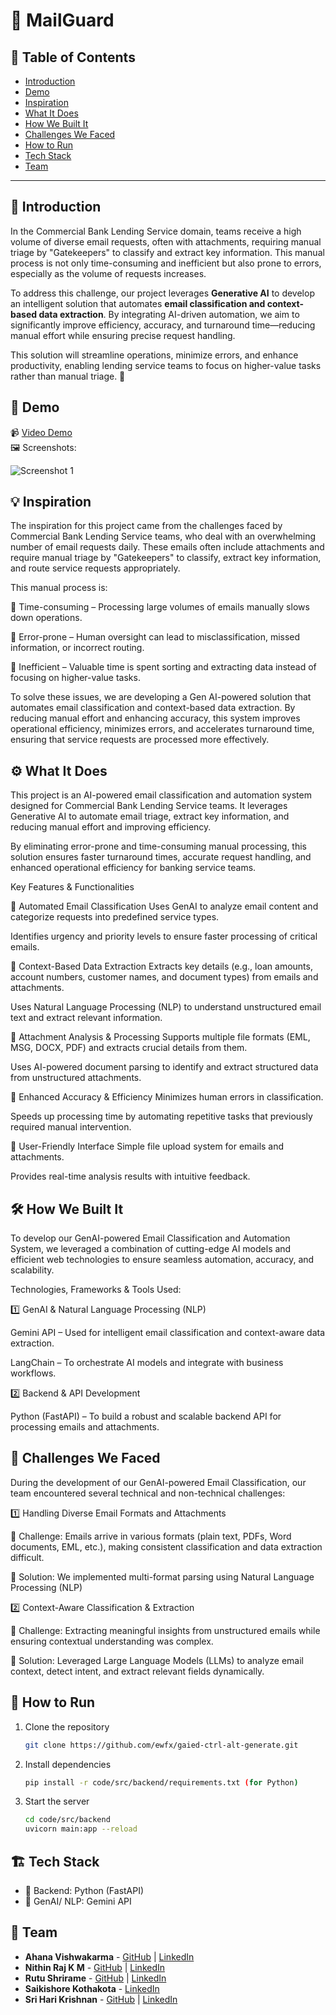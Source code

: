 # 🚀 MailGuard

## 📌 Table of Contents
- [Introduction](#introduction)
- [Demo](#demo)
- [Inspiration](#inspiration)
- [What It Does](#what-it-does)
- [How We Built It](#how-we-built-it)
- [Challenges We Faced](#challenges-we-faced)
- [How to Run](#how-to-run)
- [Tech Stack](#tech-stack)
- [Team](#team)

---

## 🎯 Introduction
In the Commercial Bank Lending Service domain, teams receive a high volume of diverse email requests, often with attachments, requiring manual triage by "Gatekeepers" to classify and extract key information. This manual process is not only time-consuming and inefficient but also prone to errors, especially as the volume of requests increases.  

To address this challenge, our project leverages **Generative AI** to develop an intelligent solution that automates **email classification and context-based data extraction**. By integrating AI-driven automation, we aim to significantly improve efficiency, accuracy, and turnaround time—reducing manual effort while ensuring precise request handling.  

This solution will streamline operations, minimize errors, and enhance productivity, enabling lending service teams to focus on higher-value tasks rather than manual triage. 🚀

## 🎥 Demo 
📹 [Video Demo](#)  
🖼️ Screenshots:

![Screenshot 1](link-to-image)

## 💡 Inspiration
The inspiration for this project came from the challenges faced by Commercial Bank Lending Service teams, who deal with an overwhelming number of email requests daily. These emails often include attachments and require manual triage by "Gatekeepers" to classify, extract key information, and route service requests appropriately.

This manual process is:

📌 Time-consuming – Processing large volumes of emails manually slows down operations.

📌 Error-prone – Human oversight can lead to misclassification, missed information, or incorrect routing.

📌 Inefficient – Valuable time is spent sorting and extracting data instead of focusing on higher-value tasks.

To solve these issues, we are developing a Gen AI-powered solution that automates email classification and context-based data extraction. By reducing manual effort and enhancing accuracy, this system improves operational efficiency, minimizes errors, and accelerates turnaround time, ensuring that service requests are processed more effectively.

## ⚙️ What It Does
This project is an AI-powered email classification and automation system designed for Commercial Bank Lending Service teams. It leverages Generative AI to automate email triage, extract key information, and reducing manual effort and improving efficiency.

By eliminating error-prone and time-consuming manual processing, this solution ensures faster turnaround times, accurate request handling, and enhanced operational efficiency for banking service teams.

Key Features & Functionalities

📌 Automated Email Classification
Uses GenAI to analyze email content and categorize requests into predefined service types.

Identifies urgency and priority levels to ensure faster processing of critical emails.

📌 Context-Based Data Extraction
Extracts key details (e.g., loan amounts, account numbers, customer names, and document types) from emails and attachments.

Uses Natural Language Processing (NLP) to understand unstructured email text and extract relevant information.

📌 Attachment Analysis & Processing
Supports multiple file formats (EML, MSG, DOCX, PDF) and extracts crucial details from them.

Uses AI-powered document parsing to identify and extract structured data from unstructured attachments.

📌 Enhanced Accuracy & Efficiency
Minimizes human errors in classification.

Speeds up processing time by automating repetitive tasks that previously required manual intervention.

📌 User-Friendly Interface
Simple file upload system for emails and attachments.

Provides real-time analysis results with intuitive feedback.

## 🛠️ How We Built It
To develop our GenAI-powered Email Classification and Automation System, we leveraged a combination of cutting-edge AI models and efficient web technologies to ensure seamless automation, accuracy, and scalability.

Technologies, Frameworks & Tools Used:

1️⃣ GenAI & Natural Language Processing (NLP)

Gemini API – Used for intelligent email classification and context-aware data extraction.

LangChain – To orchestrate AI models and integrate with business workflows.

2️⃣ Backend & API Development

Python (FastAPI) – To build a robust and scalable backend API for processing emails and attachments.

## 🚧 Challenges We Faced
During the development of our GenAI-powered Email Classification, our team encountered several technical and non-technical challenges:

1️⃣ Handling Diverse Email Formats and Attachments

🔹 Challenge: Emails arrive in various formats (plain text, PDFs, Word documents, EML, etc.), making consistent classification and data extraction difficult.

🔹 Solution: We implemented multi-format parsing using Natural Language Processing (NLP)

2️⃣ Context-Aware Classification & Extraction

🔹 Challenge: Extracting meaningful insights from unstructured emails while ensuring contextual understanding was complex.

🔹 Solution: Leveraged Large Language Models (LLMs) to analyze email context, detect intent, and extract relevant fields dynamically.

## 🏃 How to Run
1. Clone the repository  
   ```sh
   git clone https://github.com/ewfx/gaied-ctrl-alt-generate.git
   ```
2. Install dependencies  
   ```sh
   pip install -r code/src/backend/requirements.txt (for Python)
   ```
3. Start the server
   ```sh
   cd code/src/backend
   uvicorn main:app --reload
   ```

## 🏗️ Tech Stack
- 🔹 Backend: Python (FastAPI)
- 🔹 GenAI/ NLP: Gemini API

## 👥 Team
- **Ahana Vishwakarma** - [GitHub](https://github.com/ahanavish) | [LinkedIn](https://www.linkedin.com/in/ahanavish/)
- **Nithin Raj K M** - [GitHub](https://github.com/nithinrajkm) | [LinkedIn](https://www.linkedin.com/in/nithinrajkm/)
- **Rutu Shrirame** - [GitHub](https://github.com/rutu1012) | [LinkedIn](https://www.linkedin.com/in/rutushrirame/)
- **Saikishore Kothakota** - [LinkedIn](https://www.linkedin.com/in/saikishore-kothakota-3637ab83/)
- **Sri Hari Krishnan** - [GitHub](https://github.com/Sri1263) | [LinkedIn](https://www.linkedin.com/in/sri-hari-krishnan/)
